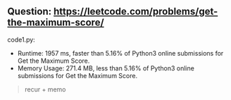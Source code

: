 ## Question: https://leetcode.com/problems/get-the-maximum-score/

code1.py:
* Runtime: 1957 ms, faster than 5.16% of Python3 online submissions for Get the Maximum Score.
* Memory Usage: 271.4 MB, less than 5.16% of Python3 online submissions for Get the Maximum Score.
> recur + memo